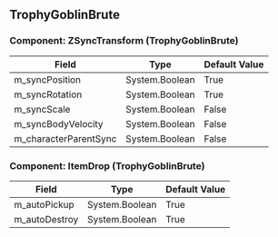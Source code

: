 ## TrophyGoblinBrute

### Component: ZSyncTransform (TrophyGoblinBrute)

|Field|Type|Default Value|
|-----|----|-------------|
|m_syncPosition|System.Boolean|True|
|m_syncRotation|System.Boolean|True|
|m_syncScale|System.Boolean|False|
|m_syncBodyVelocity|System.Boolean|False|
|m_characterParentSync|System.Boolean|False|

### Component: ItemDrop (TrophyGoblinBrute)

|Field|Type|Default Value|
|-----|----|-------------|
|m_autoPickup|System.Boolean|True|
|m_autoDestroy|System.Boolean|True|

